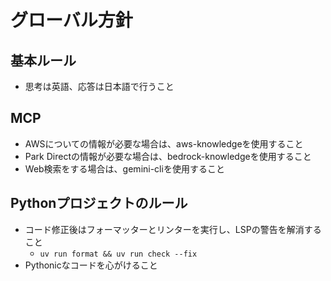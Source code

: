 # グローバル方針

## 基本ルール

- 思考は英語、応答は日本語で行うこと

## MCP

- AWSについての情報が必要な場合は、aws-knowledgeを使用すること
- Park Directの情報が必要な場合は、bedrock-knowledgeを使用すること
- Web検索をする場合は、gemini-cliを使用すること

## Pythonプロジェクトのルール

- コード修正後はフォーマッターとリンターを実行し、LSPの警告を解消すること
  - `uv run format && uv run check --fix`
- Pythonicなコードを心がけること
